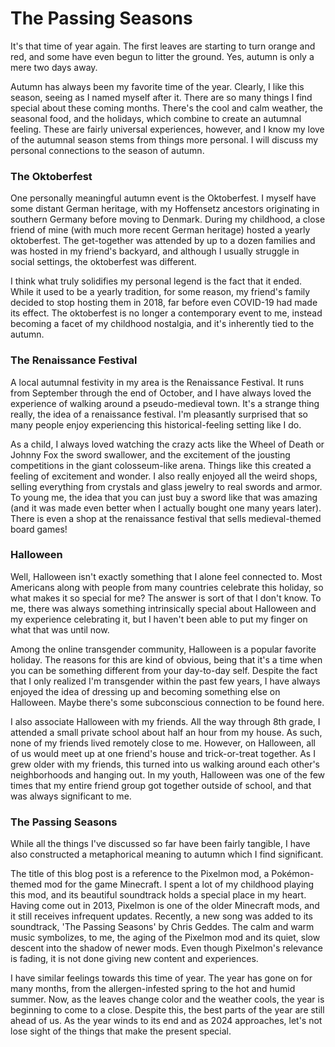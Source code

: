 # The Passing Seasons

It's that time of year again. The first leaves are starting to turn orange and red, and some have even begun to litter the ground. Yes, autumn is only a mere two days away.

Autumn has always been my favorite time of the year. Clearly, I like this season, seeing as I named myself after it. There are so many things I find special about these coming months. There's the cool and calm weather, the seasonal food, and the holidays, which combine to create an autumnal feeling. These are fairly universal experiences, however, and I know my love of the autumnal season stems from things more personal. I will discuss my personal connections to the season of autumn.

### The Oktoberfest

One personally meaningful autumn event is the Oktoberfest. I myself have some distant German heritage, with my Hoffensetz ancestors originating in southern Germany before moving to Denmark. During my childhood, a close friend of mine (with much more recent German heritage) hosted a yearly oktoberfest. The get-together was attended by up to a dozen families and was hosted in my friend's backyard, and although I usually struggle in social settings, the oktoberfest was different.

I think what truly solidifies my personal legend is the fact that it ended. While it used to be a yearly tradition, for some reason, my friend's family decided to stop hosting them in 2018, far before even COVID-19 had made its effect. The oktoberfest is no longer a contemporary event to me, instead becoming a facet of my childhood nostalgia, and it's inherently tied to the autumn.

### The Renaissance Festival

A local autumnal festivity in my area is the Renaissance Festival. It runs from September through the end of October, and I have always loved the experience of walking around a pseudo-medieval town. It's a strange thing really, the idea of a renaissance festival. I'm pleasantly surprised that so many people enjoy experiencing this historical-feeling setting like I do.

As a child, I always loved watching the crazy acts like the Wheel of Death or Johnny Fox the sword swallower, and the excitement of the jousting competitions in the giant colosseum-like arena. Things like this created a feeling of excitement and wonder. I also really enjoyed all the weird shops, selling everything from crystals and glass jewelry to real swords and armor. To young me, the idea that you can just buy a sword like that was amazing (and it was made even better when I actually bought one many years later). There is even a shop at the renaissance festival that sells medieval-themed board games!

### Halloween

Well, Halloween isn't exactly something that I alone feel connected to. Most Americans along with people from many countries celebrate this holiday, so what makes it so special for me? The answer is sort of that I don't know. To me, there was always something intrinsically special about Halloween and my experience celebrating it, but I haven't been able to put my finger on what that was until now.

Among the online transgender community, Halloween is a popular favorite holiday. The reasons for this are kind of obvious, being that it's a time when you can be something different from your day-to-day self. Despite the fact that I only realized I'm transgender within the past few years, I have always enjoyed the idea of dressing up and becoming something else on Halloween. Maybe there's some subconscious connection to be found here.

I also associate Halloween with my friends. All the way through 8th grade, I attended a small private school about half an hour from my house. As such, none of my friends lived remotely close to me. However, on Halloween, all of us would meet up at one friend's house and trick-or-treat together. As I grew older with my friends, this turned into us walking around each other's neighborhoods and hanging out. In my youth, Halloween was one of the few times that my entire friend group got together outside of school, and that was always significant to me.

### The Passing Seasons

While all the things I've discussed so far have been fairly tangible, I have also constructed a metaphorical meaning to autumn which I find significant.

The title of this blog post is a reference to the Pixelmon mod, a Pokémon-themed mod for the game Minecraft. I spent a lot of my childhood playing this mod, and its beautiful soundtrack holds a special place in my heart. Having come out in 2013, Pixelmon is one of the older Minecraft mods, and it still receives infrequent updates. Recently, a new song was added to its soundtrack, 'The Passing Seasons' by Chris Geddes. The calm and warm music symbolizes, to me, the aging of the Pixelmon mod and its quiet, slow descent into the shadow of newer mods. Even though Pixelmon's relevance is fading, it is not done giving new content and experiences.

I have similar feelings towards this time of year. The year has gone on for many months, from the allergen-infested spring to the hot and humid summer. Now, as the leaves change color and the weather cools, the year is beginning to come to a close. Despite this, the best parts of the year are still ahead of us. As the year winds to its end and as 2024 approaches, let's not lose sight of the things that make the present special.
